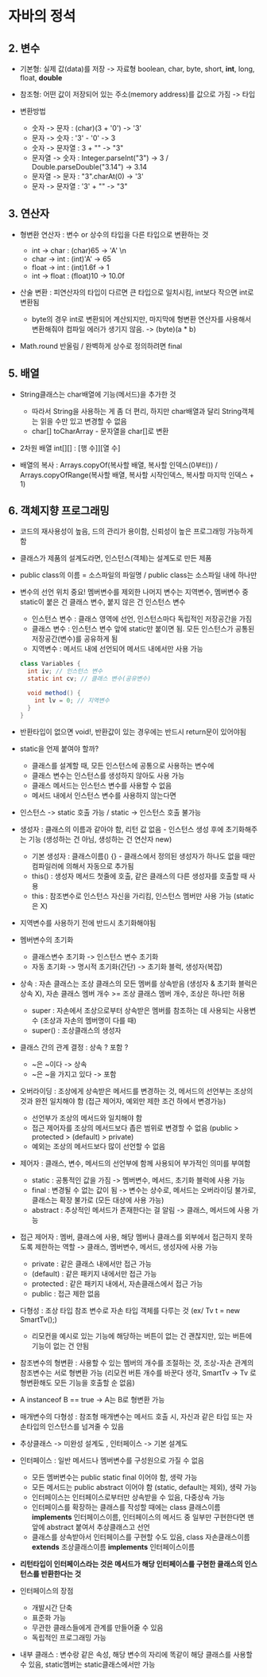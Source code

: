 # 자바의 정석

## 2. 변수
- 기본형: 실제 값(data)를 저장 -> 자료형
  boolean, char, byte, short, __int__, long, float, __double__

- 참조형: 어떤 값이 저장되어 있는 주소(memory address)를 값으로 가짐 -> 타입
- 변환방법
  * 숫자 -> 문자 : (char)(3 + '0') -> '3'
  * 문자 -> 숫자 : '3' - '0' -> 3
  * 숫자 -> 문자열 : 3 + "" -> "3"
  * 문자열 -> 숫자 : Integer.parseInt("3") -> 3 / Double.parseDouble("3.14") -> 3.14
  * 문자열 -> 문자 : "3".charAt(0) -> '3'
  * 문자 -> 문자열 : '3' + "" -> "3"

  
## 3. 연산자
- 형변환 연산자 : 변수 or 상수의 타입을 다른 타입으로 변환하는 것
  * int -> char : (char)65 -> 'A' \n
  * char -> int : (int)'A' -> 65
  * float -> int : (int)1.6f -> 1
  * int -> float : (float)10 -> 10.0f
 
- 산술 변환 : 피연산자의 타입이 다르면 큰 타입으로 일치시킴, int보다 작으면 int로 변환됨
  * byte의 경우 int로 변환되어 계산되지만, 마지막에 형변환 연산자를 사용해서 변환해줘야 컴파일 에러가 생기지 않음. -> (byte)(a * b)
    
- Math.round 반올림 / 완벽하게 상수로 정의하려면 final


## 5. 배열
- String클래스는 char배열에 기능(메서드)을 추가한 것
  * 따라서 String을 사용하는 게 좀 더 편리, 하지만 char배열과 달리 String객체는 읽을 수만 있고 변경할 수 없음
  * char[] toCharArray - 문자열을 char[]로 변환
    
- 2차원 배열 int[][] : [행 수]][열 수]
- 배열의 복사 : Arrays.copyOf(복사할 배열, 복사할 인덱스(0부터)) / Arrays.copyOfRange(복사할 배열, 복사할 시작인덱스, 복사할 마지막 인덱스 + 1)

## 6. 객체지향 프로그래밍
- 코드의 재사용성이 높음, 드의 관리가 용이함, 신뢰성이 높은 프로그래밍 가능하게 함
- 클래스가 제품의 설계도라면, 인스턴스(객체)는 설계도로 만든 제품
- public class의 이름 = 소스파일의 파일명 / public class는 소스파일 내에 하나만
- 변수의 선언 위치 중요! 멤버변수를 제외한 나머지 변수는 지역변수, 멤버변수 중 static이 붙은 건 클래스 변수, 붙지 않은 건 인스턴스 변수
  * 인스턴스 변수 : 클래스 영역에 선언, 인스턴스마다 독립적인 저장공간을 가짐
  * 클래스 변수 : 인스턴스 변수 앞에 static만 붙이면 됨. 모든 인스턴스가 공통된 저장공간(변수)를 공유하게 됨
  * 지역변수 : 메서드 내에 선언되어 메서드 내에서만 사용 가능
  ``` java
  class Variables {
    int iv; // 인스턴스 변수
    static int cv; // 클래스 변수(공유변수)

    void method() {
      int lv = 0; // 지역변수
    }
  }
  ```
- 반환타입이 없으면 void!, 반환값이 있는 경우에는 반드시 return문이 있어야됨
- static을 언제 붙여야 할까?
  * 클래스를 설계할 때, 모든 인스턴스에 공통으로 사용하는 변수에
  * 클래스 변수는 인스턴스를 생성하지 않아도 사용 가능
  * 클래스 메서드는 인스턴스 변수를 사용할 수 없음
  * 메서드 내에서 인스턴스 변수를 사용하지 않는다면
    
- 인스턴스 -> static 호출 가능 / static -> 인스턴스 호출 불가능
- 생성자 : 클래스의 이름과 같아야 함, 리턴 값 없음 - 인스턴스 생성 후에 초기화해주는 기능 (생성하는 건 아님, 생성하는 건 연산자 new)
  * 기본 생성자 : 클래스이름() {} - 클래스에서 정의된 생성자가 하나도 없을 때만 컴파일러에 의해서 자동으로 추가됨
  * this() : 생성자 메서드 첫줄에 호출, 같은 클래스의 다른 생성자를 호출할 때 사용
  * this : 참조변수로 인스턴스 자신을 가리킴, 인스턴스 멤버만 사용 가능 (static은 X)
    
- 지역변수를 사용하기 전에 반드시 초기화해야됨
- 멤버변수의 초기화
  * 클래스변수 초기화 -> 인스턴스 변수 초기화
  * 자동 초기화 -> 명시적 초기화(간단) -> 초기화 블럭, 생성자(복잡)
    
- 상속 : 자손 클래스는 조상 클래스의 모든 멤버를 상속받음 (생성자 & 초기화 블럭은 상속 X), 자손 클래스 멤버 개수 >= 조상 클래스 멤버 개수, 조상은 하나만 허용
  * super : 자손에서 조상으로부터 상속받은 멤버를 참조하는 데 사용되는 사용변수 (조상과 자손의 멤버명이 다를 때)
  * super() : 조상클래스의 생성자
    
- 클래스 간의 관계 결정 : 상속 ? 포함 ?
  * ~은 ~이다 -> 상속
  * ~은 ~을 가지고 있다 -> 포함
    
- 오버라이딩 : 조상에게 상속받은 메서드를 변경하는 것, 메서드의 선언부는 조상의 것과 완전 일치해야 함 (접근 제어자, 예외만 제한 조건 하에서 변경가능)
  * 선언부가 조상의 메서드와 일치해야 함
  * 접근 제어자를 조상의 메서드보다 좁은 범위로 변경할 수 없음 (public > protected > (default) > private)
  * 예외는 조상의 메서드보다 많이 선언할 수 없음
    
- 제어자 : 클래스, 변수, 메서드의 선언부에 함께 사용되어 부가적인 의미를 부여함
  * static : 공통적인 값을 가짐 -> 멤버변수, 메서드, 초기화 블럭에 사용 가능
  * final : 변경될 수 없는 값이 됨 -> 변수는 상수로, 메서드는 오버라이딩 불가로, 클래스는 확장 불가로 (모든 대상에 사용 가능)
  * abstract : 추상적인 메서드가 존재한다는 걸 알림 -> 클래스, 메서드에 사용 가능
    
- 접근 제어자 : 멤버, 클래스에 사용, 해당 멤버나 클래스를 외부에서 접근하지 못하도록 제한하는 역할 -> 클래스, 멤버변수, 메서드, 생성자에 사용 가능
  * private : 같은 클래스 내에서만 접근 가능
  * (default) : 같은 패키지 내에서만 접근 가능
  * protected : 같은 패키지 내에서, 자손클래스에서 접근 가능
  * public : 접근 제한 없음
    
- 다형성 : 조상 타입 참조 변수로 자손 타입 객체를 다루는 것 (ex/ Tv t = new SmartTv();)
  * 리모컨을 예시로 있는 기능에 해당하는 버튼이 없는 건 괜찮지만, 있는 버튼에 기능이 없는 건 안됨
    
- 참조변수의 형변환 : 사용할 수 있는 멤버의 개수를 조절하는 것, 조상-자손 관계의 참조변수는 서로 형변환 가능 (리모컨 버튼 개수를 바꾼다 생각, SmartTv -> Tv 로 형변환해도 모든 기능을 호출할 순 없음)
- A instanceof B == true -> A는 B로 형변환 가능
- 매개변수의 다형성 : 참조형 매개변수는 메서드 호출 시, 자신과 같은 타입 또는 자손타입의 인스턴스를 넘겨줄 수 있음
- 추상클래스 -> 미완성 설계도 , 인터페이스 -> 기본 설계도
- 인터페이스 : 일반 메서드나 멤버변수를 구성원으로 가질 수 없음
  * 모든 멤버변수는 public static final 이어야 함, 생략 가능
  * 모든 메서드는 public abstract 이어야 함 (static, default는 제외), 생략 가능
  * 인터페이스는 인터페이스로부터만 상속받을 수 있음, 다중상속 가능
  * 인터페이스를 확장하는 클래스를 작성할 때에는 class 클래스이름 __implements__ 인터페이스이름, 인터페이스의 메서드 중 일부만 구현한다면 맨 앞에 abstract 붙여서 추상클래스고 선언
  * 클래스를 상속받아서 인터페이스를 구현할 수도 있음, class 자손클래스이름 __extends__ 조상클래스이름 __implements__ 인터페이스이름
    
- __리턴타입이 인터페이스라는 것은 메서드가 해당 인터페이스를 구현한 클래스의 인스턴스를 반환한다는 것__
- 인터페이스의 장점
  * 개발시간 단축
  * 표준화 가능
  * 무관한 클래스들에게 관계를 만들어줄 수 있음
  * 독립적인 프로그래밍 가능

- 내부 클래스 : 변수랑 같은 속성, 해당 변수의 자리에 똑같이 해당 클래스를 사용할 수 있음, static멤버는 static클래스에서만 가능  
